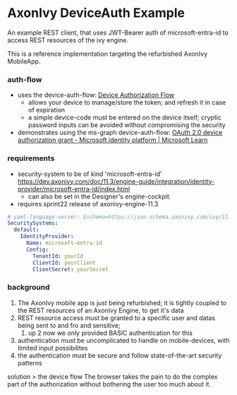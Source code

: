 # AxonIvy DeviceAuth Example

An example REST client, that uses JWT-Bearer auth of microsoft-entra-id to access REST resources of the ivy engine.

This is a reference implementation targeting the refurbished AxonIvy MobileApp. 

### auth-flow

- uses the device-auth-flow: [Device Authorization Flow](https://auth0.com/docs/get-started/authentication-and-authorization-flow/device-authorization-flow)
  - allows your device to manage/store the token; and refresh it in case of expiration
  - a simple device-code must be entered on the device itself; cryptic password inputs can be avoided without compromising the security
- demonstrates using the ms-graph device-auth-flow: [OAuth 2.0 device authorization grant - Microsoft identity platform | Microsoft Learn](https://learn.microsoft.com/en-us/entra/identity-platform/v2-oauth2-device-code)

### requirements

- security-system to be of kind 'microsoft-entra-id' https://dev.axonivy.com/doc/11.3/engine-guide/integration/identity-provider/microsoft-entra-id/index.html
  - can also be set in the Designer's engine-cockpit.
- requires sprint22 release of axonivy-engine-11.3

```yaml
# yaml-language-server: $schema=https://json-schema.axonivy.com/ivy/11.3.8/ivy.json
SecuritySystems:
  default:
    IdentityProvider:
      Name: microsoft-entra-id
      Config:
        TenantId: yourId
        ClientId: yourClient
        ClientSecret: yourSecret
```

### background

1. The AxonIvy mobile app is just being refurbished; it is tightly coupled to the REST resources of an AxonIvy Engine, to get it's data
2. REST resource access must be granted to a specific user and datas being sent to and fro and sensitive; 
   1. up 2 now we only provided BASIC authentication for this
3. authentication must be uncomplicated to handle on mobile-devices, with limited input possibilites
4. the authentication must be secure and follow state-of-the-art security patterns

solution > the device flow
The browser takes the pain to do the complex part of the authorization without bothering the user too much about it.



